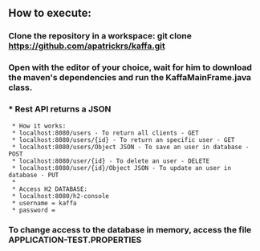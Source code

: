 ## How to execute:

### Clone the repository in a workspace: git clone https://github.com/apatrickrs/kaffa.git
### Open with the editor of your choice, wait for him to download the maven's dependencies and run the KaffaMainFrame.java class.

### * Rest API returns a JSON
	 * How it works:
	 * localhost:8080/users - To return all clients - GET
	 * localhost:8080/users/{id} - To return an specific user - GET
	 * localhost:8080/users/Object JSON - To save an user in database - POST
	 * localhost:8080/user/{id} - To delete an user - DELETE
	 * localhost:8080/user/{id}/Object JSON - To update an user in database - PUT
	 * 
	 * Access H2 DATABASE:
	 * localhost:8080/h2-console
	 * username = kaffa
	 * password =
	 
   
### To change access to the database in memory, access the file APPLICATION-TEST.PROPERTIES
